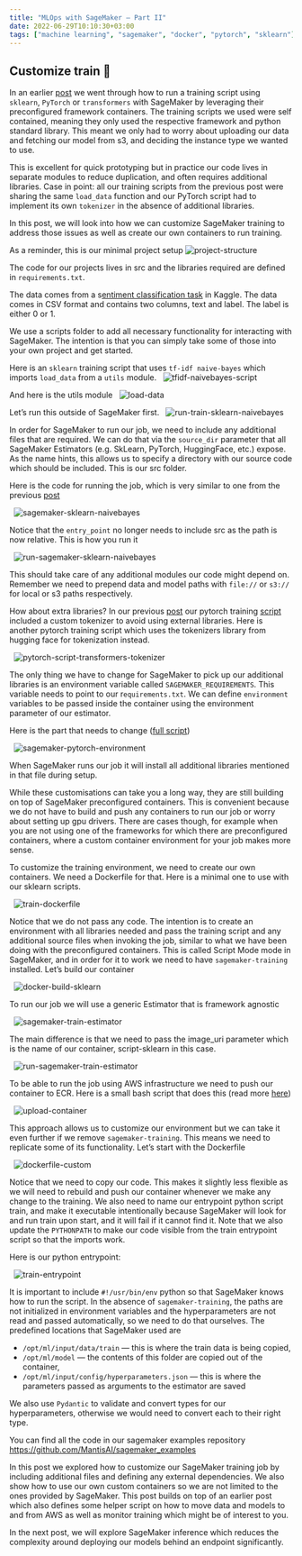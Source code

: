 ```yaml
---
title: "MLOps with SageMaker — Part II"
date: 2022-06-29T10:10:30+03:00
tags: ["machine learning", "sagemaker", "docker", "pytorch", "sklearn"]
---
```


## Customize train 🐳

In an earlier [post](https://medium.com/mantisnlp/mlops-with-sagemaker-44ffc2c1054a) we went through how to run a training script using `sklearn`, `PyTorch` or `transformers` with SageMaker by leveraging their preconfigured framework containers. The training scripts we used were self contained, meaning they only used the respective framework and python standard library. This meant we only had to worry about uploading our data and fetching our model from s3, and deciding the instance type we wanted to use.

This is excellent for quick prototyping but in practice our code lives in separate modules to reduce duplication, and often requires additional libraries. Case in point: all our training scripts from the previous post were sharing the same `load_data` function and our PyTorch script had to implement its own `tokenizer` in the absence of additional libraries.

In this post, we will look into how we can customize SageMaker training to address those issues as well as create our own containers to run training.

As a reminder, this is our minimal project setup
![project-structure](/images/project-structure.png)

The code for our projects lives in src and the libraries required are defined in `requirements.txt`.

The data comes from a s[entiment classification task](https://www.kaggle.com/yasserh/imdb-movie-ratings-sentiment-analysis) in Kaggle. The data comes in CSV format and contains two columns, text and label. The label is either 0 or 1.

We use a scripts folder to add all necessary functionality for interacting with SageMaker. The intention is that you can simply take some of those into your own project and get started.

Here is an `sklearn` training script that uses `tf-idf naive-bayes` which imports `load_data` from a `utils` module.
&nbsp;
![tfidf-naivebayes-script](/images/tfidf-naivebayes-script.png#center)
&nbsp;

And here is the utils module
&nbsp;
![load-data](/images/load-data.png#center)
&nbsp;

Let’s run this outside of SageMaker first.
&nbsp;
![run-train-sklearn-naivebayes](/images/run-train-sklearn-naivebayes.png#center)
&nbsp;

In order for SageMaker to run our job, we need to include any additional files that are required. We can do that via the `source_dir` parameter that all SageMaker Estimators (e.g. SkLearn, PyTorch, HuggingFace, etc.) expose. As the name hints, this allows us to specify a directory with our source code which should be included. This is our src folder.

Here is the code for running the job, which is very similar to one from the previous [post](https://github.com/MantisAI/sagemaker_examples/blob/main/src/train_sklearn.py)

&nbsp;
![sagemaker-sklearn-naivebayes](/images/sagemaker-sklearn-naivebayes.png#center)
&nbsp;

Notice that the `entry_point` no longer needs to include src as the path is now relative. This is how you run it

&nbsp;
![run-sagemaker-sklearn-naivebayes](/images/run-sagemaker-sklearn-naivebayes.png#center)
&nbsp;

This should take care of any additional modules our code might depend on. Remember we need to prepend data and model paths with `file://` or `s3://` for local or s3 paths respectively.

How about extra libraries? In our previous [post](https://medium.com/mantisnlp/mlops-with-sagemaker-44ffc2c1054a) our pytorch training [script](https://github.com/MantisAI/sagemaker_examples/blob/main/src/train_pytorch.py) included a custom tokenizer to avoid using external libraries. Here is another pytorch training script which uses the tokenizers library from hugging face for tokenization instead.

&nbsp;
![pytorch-script-transformers-tokenizer](/images/pytorch-script-transformers-tokenizer.png#center)
&nbsp;

The only thing we have to change for SageMaker to pick up our additional libraries is an environment variable called `SAGEMAKER_REQUIREMENTS`. This variable needs to point to our r`equirements.txt`. We can define `environment` variables to be passed inside the container using the environment parameter of our estimator.

Here is the part that needs to change ([full script](https://github.com/MantisAI/sagemaker_examples/blob/main/scripts/run_pytorch_transformers_tokenizer_sagemaker.py))

&nbsp;
![sagemaker-pytorch-environment](/images/sagemaker-pytorch-environment.png#center)
&nbsp;

When SageMaker runs our job it will install all additional libraries mentioned in that file during setup.

While these customisations can take you a long way, they are still building on top of SageMaker preconfigured containers. This is convenient because we do not have to build and push any containers to run our job or worry about setting up gpu drivers. There are cases though, for example when you are not using one of the frameworks for which there are preconfigured containers, where a custom container environment for your job makes more sense.

To customize the training environment, we need to create our own containers. We need a Dockerfile for that. Here is a minimal one to use with our sklearn scripts.

&nbsp;
![train-dockerfile](/images/train-dockerfile.png#center)
&nbsp;

Notice that we do not pass any code. The intention is to create an environment with all libraries needed and pass the training script and any additional source files when invoking the job, similar to what we have been doing with the preconfigured containers. This is called Script Mode mode in SageMaker, and in order for it to work we need to have `sagemaker-training` installed. Let’s build our container

&nbsp;
![docker-build-sklearn](/images/docker-build-sklearn.png#center)
&nbsp;

To run our job we will use a generic Estimator that is framework agnostic

&nbsp;
![sagemaker-train-estimator](/images/sagemaker-train-estimator.png#center)
&nbsp;

The main difference is that we need to pass the image_uri parameter which is the name of our container, script-sklearn in this case.

&nbsp;
![run-sagemaker-train-estimator](/images/run-sagemaker-train-estimator.png#center)
&nbsp;

To be able to run the job using AWS infrastructure we need to push our container to ECR. Here is a small bash script that does this (read more [here](https://docs.aws.amazon.com/AmazonECR/latest/userguide/docker-push-ecr-image.html))

&nbsp;
![upload-container](/images/upload-container.png#center)
&nbsp;

This approach allows us to customize our environment but we can take it even further if we remove `sagemaker-training`. This means we need to replicate some of its functionality. Let’s start with the Dockerfile

&nbsp;
![dockerfile-custom](/images/dockerfile-custom.png#center)
&nbsp;

Notice that we need to copy our code. This makes it slightly less flexible as we will need to rebuild and push our container whenever we make any change to the training. We also need to name our entrypoint python script train, and make it executable intentionally because SageMaker will look for and run train upon start, and it will fail if it cannot find it. Note that we also update the `PYTHONPATH` to make our code visible from the train entrypoint script so that the imports work.

Here is our python entrypoint:

&nbsp;
![train-entrypoint](/images/train-entrypoint.png#center)
&nbsp;

It is important to include `#!/usr/bin/env` python so that SageMaker knows how to run the script. In the absence of `sagemaker-training`, the paths are not initialized in environment variables and the hyperparameters are not read and passed automatically, so we need to do that ourselves. The predefined locations that SageMaker used are

- `/opt/ml/input/data/train` — this is where the train data is being copied,
- `/opt/ml/model` — the contents of this folder are copied out of the container,
- `/opt/ml/input/config/hyperparameters.json` — this is where the parameters passed as arguments to the estimator are saved

We also use `Pydantic` to validate and convert types for our hyperparameters, otherwise we would need to convert each to their right type.

You can find all the code in our sagemaker examples repository https://github.com/MantisAI/sagemaker_examples

In this post we explored how to customize our SageMaker training job by including additional files and defining any external dependencies. We also show how to use our own custom containers so we are not limited to the ones provided by SageMaker. This post builds on top of an earlier post which also defines some helper script on how to move data and models to and from AWS as well as monitor training which might be of interest to you.

In the next post, we will explore SageMaker inference which reduces the complexity around deploying our models behind an endpoint significantly.